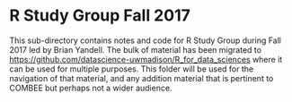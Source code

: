 # R Study Group Fall 2017

This sub-directory contains notes and code for R Study Group during Fall 2017 led by Brian Yandell. The bulk of material has been migrated to <https://github.com/datascience-uwmadison/R_for_data_sciences>
where it can be used for multiple purposes. This folder will be used for the navigation of that material, and any addition material that is pertinent to COMBEE but perhaps not a wider audience.

